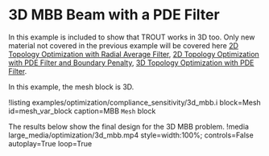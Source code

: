 # 3D MBB Beam with a PDE Filter

In this example is included to show that TROUT works in 3D too. Only new material not covered in the previous
example will be covered here [2D Topology Optimization with Radial Average Filter](examples/optimization/2d_mbb.md), [2D Topology Optimization with PDE Filter and Boundary Penalty](examples/optimization/2d_mbb_pde.md), [3D Topology Optimization with PDE Filter](examples/optimization/3d_mbb.md).

In this example, the mesh block is 3D.

!listing examples/optimization/compliance_sensitivity/3d_mbb.i
         block=Mesh id=mesh_var_block
         caption=MBB `Mesh` block

The results below show the final design for the 3D MBB problem.
!media large_media/optimization/3d_mbb.mp4 style=width:100%; controls=False autoplay=True loop=True



